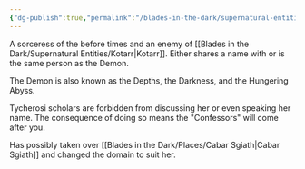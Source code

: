 ```yaml
---
{"dg-publish":true,"permalink":"/blades-in-the-dark/supernatural-entities/seterra/","tags":["Supernatural"]}
---
```


A sorceress of the before times and an enemy of [[Blades in the Dark/Supernatural Entities/Kotarr\|Kotarr]]. Either shares a name with or is the same person as the Demon.

The Demon is also known as the Depths, the Darkness, and the Hungering Abyss.

Tycherosi scholars are forbidden from discussing her or even speaking her name. The consequence of doing so means the "Confessors" will come after you.

Has possibly taken over [[Blades in the Dark/Places/Cabar Sgiath\|Cabar Sgiath]] and changed the domain to suit her.
